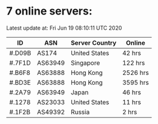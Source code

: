 # 7 online servers:

Latest update at: Fri Jun 19 08:10:11 UTC 2020

| ID | ASN | Server Country | Online |
| -- | --- | -------------- | ------ |
| #.D09B | AS174 | United States | 42 hrs |
| #.7F1D | AS63949 | Singapore | 122 hrs |
| #.B6F8 | AS63888 | Hong Kong | 2526 hrs |
| #.BD3E | AS63888 | Hong Kong | 3595 hrs |
| #.2A79 | AS63949 | Japan | 46 hrs |
| #.1278 | AS23033 | United States | 11 hrs |
| #.1F2B | AS49392 | Russia | 2 hrs |

